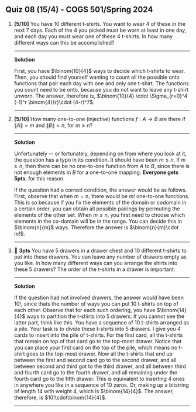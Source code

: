 Quiz 08 (15/4) - COGS 501/Spring 2024
------------------------------------

1. **[5/10]** You have 10 different t-shirts. You want to wear 4 of these in the next 7 days. Each of
   the 4 you picked must be worn at least in one day, and each day you must wear
   one of these 4 t-shirts. In how many different ways can this be accomplished?

    ---------
    **Solution**

    First, you have  $\binom{10}{4}$ ways to decide which t-shirts to wear.
    Then, you should find yourself wanting to count all the possible onto
    functions that pair each day with one and only one t-shirt. The functions
    you count need to be onto, because you do not want to leave any t-shirt
    unworn. The answer, therefore is, $\binom{10}{4} \cdot \Sigma_{r=0}^4 (-1)^r
    \binom{4}{r}\cdot (4-r)^7$. 

    ------------

1. **[5/10]** How many one-to-one (injective) functions $f: A \rightarrow B$ are there if $\|A\| = m$ and $\|B\|=n$, for $m\geq n$?      

    --------------
    **Solution**

    Unfortunately -- or fortunately, depending on from where you look at it, the
    question has a typo in its condition. It should have been $m\leq n$. If
    $m\geq n$, then there can be no one-to-one function from $A$ to $B$, since
    there is not enough elements in $B$ for a one-to-one mapping. **Everyone
    gets 5pts**, for this reason.

    If the question had a correct condition, the answer would be as follows.
    First, observe that when $m=n$, there would be $m!$ one-to-one functions.
    This is so because if you fix the elements of the domain or codomain in a
    certain order, you can obtain all possible pairings by permuting the
    elements of the other set. When $m\leq n$, you first need to choose which
    elements in the co-domain will be in the range. You can decide this in
    $\binom{n}{m}$ ways. Therefore the answer is $\binom{n}{m}\cdot m!$. 


    ---------------

1. 💎 **3pts** You have 5 drawers in a drawer chest and 10 different t-shirts to put
   into these drawers. You can leave any number of drawers empty as you like. In how
   many different ways can you arrange the shirts into these 5 drawers? The order of
   the t-shirts in a drawer is important.

    ----------------
    **Solution**
    
    If the question had not involved drawers, the answer would have been $10!$,
    since thats the number of ways you can put 10 t-shirts on top of each other.
    Observe that for each such ordering, you have $\binom{14}{4}$ ways to
    partition the t-shirts into 5 drawers. If you cannot see the latter part,
    think like this. You have a sequence of 10 t-shirts arranged as a pile. Your
    task is to divide these t-shirts into 5 drawers. I give you 4 cards to
    insert into the pile of t-shirts. For the first card, all the t-shirts that
    remain on top of that card go to the top-most drawer. Notice that you can
    place your first card on the top of the pile, which means no t-shirt goes to
    the top-most drawer. Now all the t-shirts that end up between the first and
    second card go to the second drawer, and all between second and third got to
    the third drawer, and all between third and fourth card go to the fourth
    drawer, and all remaining under the fourth card go to the fifth
    drawer. This is equivalent to inserting 4 ones in anywhere you like in a
    sequence of 10 zeros. Or, making up a bitstring of length 14 with weight 4,
    which is $\binom{14}{4}$. The answer, therefore, is $10!\cdot\binom{14}{4}$.

    ----------------
